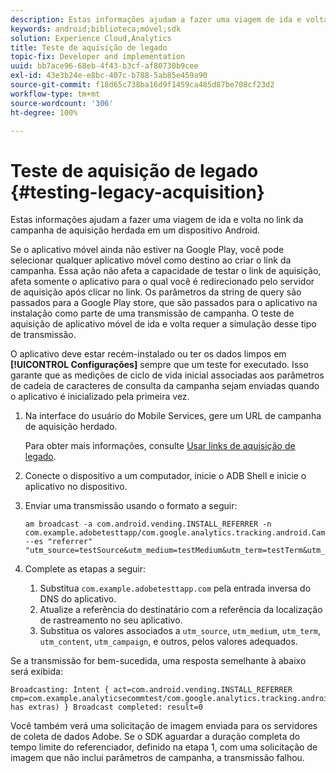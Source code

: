 ```yaml
---
description: Estas informações ajudam a fazer uma viagem de ida e volta no link da campanha de aquisição herdada em um dispositivo Android.
keywords: android;biblioteca;móvel;sdk
solution: Experience Cloud,Analytics
title: Teste de aquisição de legado
topic-fix: Developer and implementation
uuid: bb7ace96-68eb-4f43-b3cf-af80730b9cee
exl-id: 43e3b24e-e8bc-407c-b788-5ab85e459a90
source-git-commit: f18d65c738ba16d9f1459ca485d87be708cf23d2
workflow-type: tm+mt
source-wordcount: '306'
ht-degree: 100%

---
```


# Teste de aquisição de legado {#testing-legacy-acquisition}

Estas informações ajudam a fazer uma viagem de ida e volta no link da campanha de aquisição herdada em um dispositivo Android.

Se o aplicativo móvel ainda não estiver na Google Play, você pode selecionar qualquer aplicativo móvel como destino ao criar o link da campanha. Essa ação não afeta a capacidade de testar o link de aquisição, afeta somente o aplicativo para o qual você é redirecionado pelo servidor de aquisição após clicar no link. Os parâmetros da string de query são passados para a Google Play store, que são passados para o aplicativo na instalação como parte de uma transmissão de campanha. O teste de aquisição de aplicativo móvel de ida e volta requer a simulação desse tipo de transmissão.

O aplicativo deve estar recém-instalado ou ter os dados limpos em **[!UICONTROL Configurações]** sempre que um teste for executado. Isso garante que as medições de ciclo de vida inicial associadas aos parâmetros de cadeia de caracteres de consulta da campanha sejam enviadas quando o aplicativo é inicializado pela primeira vez.

1. Na interface do usuário do Mobile Services, gere um URL de campanha de aquisição herdado.

   Para obter mais informações, consulte [Usar links de aquisição de legado](/help/using/acquisition-main/c-marketing-links-builder/t-create-edit-adobe-links/c-use-legacy-acquisition-links/c-use-legacy-acquisition-links.md).
1. Conecte o dispositivo a um computador, inicie o ADB Shell e inicie o aplicativo no dispositivo.
1. Enviar uma transmissão usando o formato a seguir:

   ```
   am broadcast -a com.android.vending.INSTALL_REFERRER -n com.example.adobetesttapp/com.google.analytics.tracking.android.CampaignTrackingReceiver --es "referrer" "utm_source=testSource&utm_medium=testMedium&utm_term=testTerm&utm_content=testContent&utm_campaign=testCampaign&trackingcode=trackingvalue"
   ```

1. Complete as etapas a seguir:
   1. Substitua `com.example.adobetesttapp.com` pela entrada inversa do DNS do aplicativo.
   1. Atualize a referência do destinatário com a referência da localização de rastreamento no seu aplicativo.
   1. Substitua os valores associados a `utm_source`, `utm_medium`, `utm_term`, `utm_content`, `utm_campaign`, e outros, pelos valores adequados.

Se a transmissão for bem-sucedida, uma resposta semelhante à abaixo será exibida:

```
Broadcasting: Intent { act=com.android.vending.INSTALL_REFERRER cmp=com.example.analyticsecommtest/com.google.analytics.tracking.android.AnalyticsReceiver has extras) } Broadcast completed: result=0
```

Você também verá uma solicitação de imagem enviada para os servidores de coleta de dados Adobe. Se o SDK aguardar a duração completa do tempo limite do referenciador, definido na etapa 1, com uma solicitação de imagem que não inclui parâmetros de campanha, a transmissão falhou.
